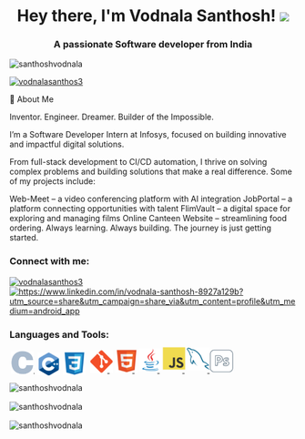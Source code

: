 
<h1 align="center">Hey there, I'm Vodnala Santhosh! <img src="https://media.giphy.com/media/hvRJCLFzcasrR4ia7z/giphy.gif" width="36"/></h1>
<h3 align="center">A passionate Software  developer from India</h3>

<p align="left"> <img src="https://komarev.com/ghpvc/?username=santhoshvodnala&label=Profile%20views&color=0e75b6&style=flat" alt="santhoshvodnala" /> </p>

<p align="left"> <a href="https://twitter.com/vodnalasanthos3" target="blank"><img src="https://img.shields.io/twitter/follow/vodnalasanthos3?logo=twitter&style=for-the-badge" alt="vodnalasanthos3" /></a> </p>

🚀 About Me

Inventor. Engineer. Dreamer. Builder of the Impossible.

I’m a Software Developer Intern at Infosys, focused on building innovative and impactful digital solutions.

From full-stack development to CI/CD automation, I thrive on solving complex problems and building solutions that make a real difference. Some of my projects include:

Web-Meet – a video conferencing platform with AI integration
JobPortal – a platform connecting opportunities with talent
FlimVault – a digital space for exploring and managing films
Online Canteen Website – streamlining food ordering.
Always learning. Always building. The journey is just getting started.

<h3 align="left">Connect with me:</h3>
<p align="left">
<a href="https://twitter.com/vodnalasanthos3" target="blank"><img align="center" src="https://raw.githubusercontent.com/rahuldkjain/github-profile-readme-generator/master/src/images/icons/Social/twitter.svg" alt="vodnalasanthos3" height="30" width="40" /></a>
<a href="https://linkedin.com/in/https://www.linkedin.com/in/vodnala-santhosh-8927a129b?utm_source=share&utm_campaign=share_via&utm_content=profile&utm_medium=android_app" target="blank"><img align="center" src="https://raw.githubusercontent.com/rahuldkjain/github-profile-readme-generator/master/src/images/icons/Social/linked-in-alt.svg" alt="https://www.linkedin.com/in/vodnala-santhosh-8927a129b?utm_source=share&utm_campaign=share_via&utm_content=profile&utm_medium=android_app" height="30" width="40" /></a>
</p>
<h3 align="left">Languages and Tools:</h3>

<p align="left">
  <a href="https://www.cprogramming.com/" target="_blank" rel="noreferrer">
    <img src="https://raw.githubusercontent.com/devicons/devicon/master/icons/c/c-original.svg" alt="C" width="40" height="40" style="animation: zigzag 2s infinite;"/>
  </a>
  <a href="https://www.w3schools.com/cpp/" target="_blank" rel="noreferrer">
    <img src="https://raw.githubusercontent.com/devicons/devicon/master/icons/cplusplus/cplusplus-original.svg" alt="C++" width="40" height="40" style="animation: zigzag 2s infinite 0.2s;"/>
  </a>
  <a href="https://www.w3schools.com/css/" target="_blank" rel="noreferrer">
    <img src="https://raw.githubusercontent.com/devicons/devicon/master/icons/css3/css3-original.svg" alt="CSS3" width="40" height="40" style="animation: zigzag 2s infinite 0.4s;"/>
  </a>
  <a href="https://git-scm.com/" target="_blank" rel="noreferrer">
    <img src="https://raw.githubusercontent.com/devicons/devicon/master/icons/git/git-original.svg" alt="Git" width="40" height="40" style="animation: zigzag 2s infinite 0.6s;"/>
  </a>
  <a href="https://www.w3.org/html/" target="_blank" rel="noreferrer">
    <img src="https://raw.githubusercontent.com/devicons/devicon/master/icons/html5/html5-original.svg" alt="HTML5" width="40" height="40" style="animation: zigzag 2s infinite 0.8s;"/>
  </a>
  <a href="https://www.java.com" target="_blank" rel="noreferrer">
    <img src="https://raw.githubusercontent.com/devicons/devicon/master/icons/java/java-original.svg" alt="Java" width="40" height="40" style="animation: zigzag 2s infinite 1s;"/>
  </a>
  <a href="https://developer.mozilla.org/en-US/docs/Web/JavaScript" target="_blank" rel="noreferrer">
    <img src="https://raw.githubusercontent.com/devicons/devicon/master/icons/javascript/javascript-original.svg" alt="JavaScript" width="40" height="40" style="animation: zigzag 2s infinite 1.2s;"/>
  </a>
  <a href="https://www.mysql.com/" target="_blank" rel="noreferrer">
    <img src="https://raw.githubusercontent.com/devicons/devicon/master/icons/mysql/mysql-original.svg" alt="MySQL" width="40" height="40" style="animation: zigzag 2s infinite 1.4s;"/>
  </a>
  <a href="https://www.photoshop.com/en" target="_blank" rel="noreferrer">
    <img src="https://raw.githubusercontent.com/devicons/devicon/master/icons/photoshop/photoshop-line.svg" alt="Photoshop" width="40" height="40" style="animation: zigzag 2s infinite 1.6s;"/>
  </a>
</p>

<!-- Animation keyframes -->
<style>
@keyframes zigzag {
  0%   { transform: translateY(0) translateX(0); }
  25%  { transform: translateY(-5px) translateX(5px); }
  50%  { transform: translateY(0) translateX(10px); }
  75%  { transform: translateY(5px) translateX(5px); }
  100% { transform: translateY(0) translateX(0); }
}
</style>

<p>
  <img align="center" src="https://github-readme-stats.vercel.app/api/top-langs?username=santhoshvodnala&show_icons=true&locale=en&layout=compact" alt="santhoshvodnala" />
</p>



<p><img align="center" src="https://github-readme-stats.vercel.app/api/top-langs?username=santhoshvodnala&show_icons=true&locale=en&layout=compact" alt="santhoshvodnala" /></p>

<p><img align="center" src="https://github-readme-streak-stats.herokuapp.com/?user=santhoshvodnala&" alt="santhoshvodnala" /></p>
